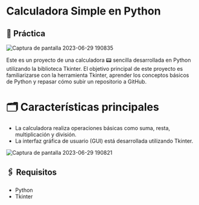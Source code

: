 # Calculadora Simple en Python
## 📝 Práctica 

![Captura de pantalla 2023-06-29 190835](https://github.com/Mikky91/practica-calculadora.py/assets/108770258/f4d07767-ff6e-4ce0-a2f6-5a216a482176)

Este es un proyecto de una calculadora 📟 sencilla desarrollada en Python utilizando la biblioteca Tkinter. 
El objetivo principal de este proyecto es familiarizarse con la herramienta Tkinter, aprender los conceptos básicos de Python y repasar cómo subir un repositorio a GitHub.

# 🗂️ Características principales
 * La calculadora realiza operaciones básicas como suma, resta, multiplicación y división.
 * La interfaz gráfica de usuario (GUI) está desarrollada utilizando Tkinter.

![Captura de pantalla 2023-06-29 190821](https://github.com/Mikky91/practica-calculadora.py/assets/108770258/bcd3fdb8-1dbb-468f-9cb3-0f9e58e7cd16)


## 🖇️ Requisitos
- Python 
- Tkinter
